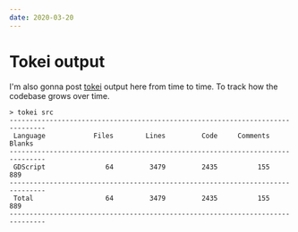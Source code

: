 ```yaml
---
date: 2020-03-20
---
```


# Tokei output


I'm also gonna post [tokei](https://github.com/XAMPPRocky/tokei) output here from time to time. To track how the codebase grows over time.

```
> tokei src
-------------------------------------------------------------------------------
 Language            Files        Lines         Code     Comments       Blanks
-------------------------------------------------------------------------------
 GDScript               64         3479         2435          155          889
-------------------------------------------------------------------------------
 Total                  64         3479         2435          155          889
-------------------------------------------------------------------------------
```
